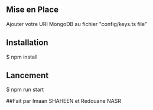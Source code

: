 ## Mise en Place

Ajouter votre URI MongoDB au fichier "config/keys.ts file"

## Installation

$ npm install

## Lancement

$ npm run start

##Fait par Imaan SHAHEEN et Redouane NASR
